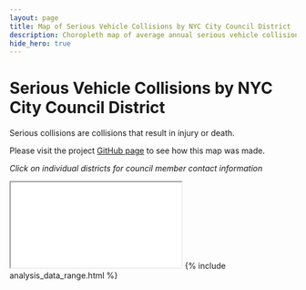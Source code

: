 ```yaml
---
layout: page
title: Map of Serious Vehicle Collisions by NYC City Council District
description: Choropleth map of average annual serious vehicle collisions (causing injuries or deaths) by NYC City Council District
hide_hero: true
---
```

# Serious Vehicle Collisions by NYC City Council District
Serious collisions are collisions that result in injury or death. 

Please visit the project [GitHub page](https://github.com/ray310/NYC-Vehicle-Collisions) to see how this map was made.

_Click on individual districts for council member contact information_
<iframe src="district_serious_map.html"></iframe>
{% include analysis_data_range.html %}
